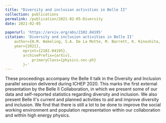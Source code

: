 ```yaml
---
title: "Diversity and inclusion activities in Belle II"
collection: publications
permalink: /publication/2021-02-05-Diversity
date: 2021-02-05

paperurl: 'https://arxiv.org/abs/2102.04195'
citation: 'Diversity and inclusion activities in Belle II'
    author={H.M. Wakeling, S.A. De La Motte, M. Barrett, K. Kinoshita, (The Belle II Collaboration)},
    year={2021},
        eprint={2102.04195},
	    archivePrefix={arXiv},
	        primaryClass={physics.soc-ph}
		}~'
---
```


These proceedings accompany the Belle II talk in the Diversity and Inclusion parallel session delivered during ICHEP 2020. This marks the first external presentation by the Belle II Collaboration, in which we present some of our data and self-reported statistics regarding diversity and inclusion. We also present Belle II's current and planned activities to aid and improve diversity and inclusion. We find that there is still a lot to be done to improve the social working environment and population representation within our collaboration and within high energy physics. 